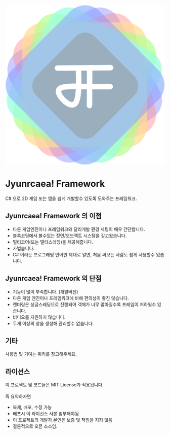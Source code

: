 ![Jyunrcaea! Framework 아이콘](Jyunrcaea/Jyunrcaea!FrameworkIcon.png)

# Jyunrcaea! Framework
C# 으로 2D 게임 또는 앱을 쉽게 개발할수 있도록 도와주는 프레임워크.

## Jyunrcaea! Framework 의 이점
* 다른 게임엔진이나 프레임워크와 달리개발 환경 세팅이 매우 간단합니다.
* 블록코딩에서 볼수있는 장면/오브젝트 시스템을 갖고왔습니다.
* 멀티코어(또는 멀티스레딩)을 제공해줍니다.
* 가볍습니다.
* C# 이라는 프로그래밍 언어만 제대로 알면, 처음 써보는 사람도 쉽게 사용할수 있습니다.

## Jyunrcaea! Framework 의 단점
* 기능이 많이 부족합니다. (개발버전)
* 다른 게임 엔진이나 프레임워크에 비해 편의성이 좋진 않습니다.
* 렌더링은 싱글스레딩으로 진행되어 객체가 너무 많아질수록 프레임이 저하될수 있습니다.
* 비디오를 지원하지 않습니다.
* 두개 이상의 창을 생성해 관리할수 없습니다.

## 기타
사용법 및 기여는 위키를 참고해주세요.

## 라이선스
이 프로젝트 및 코드들은 MIT License가 적용됩니다.<br><br>
즉 요약하자면
* 복제, 배포, 수정 가능
* 배포시 이 라이선스 사본 첨부해야됨
* 이 프로젝트의 개발자 본인은 보증 및 책임을 지지 않음
* 결론적으로 오픈 소스임.